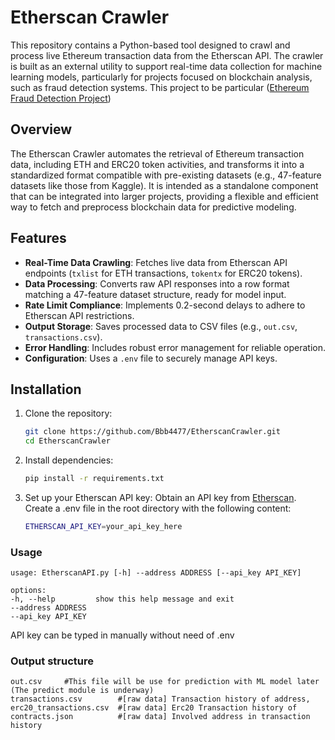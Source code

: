 # Etherscan Crawler

This repository contains a Python-based tool designed to crawl and process live Ethereum transaction data from the Etherscan API. The crawler is built as an external utility to support real-time data collection for machine learning models, particularly for projects focused on blockchain analysis, such as fraud detection systems. This project to be particular ([Ethereum Fraud Detection Project](https://github.com/Bbb4477/IAP401_EthereumTransactionAnomalyDetection))


## Overview

The Etherscan Crawler automates the retrieval of Ethereum transaction data, including ETH and ERC20 token activities, and transforms it into a standardized format compatible with pre-existing datasets (e.g., 47-feature datasets like those from Kaggle). It is intended as a standalone component that can be integrated into larger projects, providing a flexible and efficient way to fetch and preprocess blockchain data for predictive modeling.

## Features

- **Real-Time Data Crawling**: Fetches live data from Etherscan API endpoints (`txlist` for ETH transactions, `tokentx` for ERC20 tokens).
- **Data Processing**: Converts raw API responses into a row format matching a 47-feature dataset structure, ready for model input.
- **Rate Limit Compliance**: Implements 0.2-second delays to adhere to Etherscan API restrictions.
- **Output Storage**: Saves processed data to CSV files (e.g., `out.csv`, `transactions.csv`).
- **Error Handling**: Includes robust error management for reliable operation.
- **Configuration**: Uses a `.env` file to securely manage API keys.

## Installation

1. Clone the repository:
   ```bash
   git clone https://github.com/Bbb4477/EtherscanCrawler.git
   cd EtherscanCrawler
   ```
2. Install dependencies:
    ```bash
    pip install -r requirements.txt
    ```
3. Set up your Etherscan API key:
Obtain an API key from [Etherscan](https://etherscan.io/).
Create a .env file in the root directory with the following content:

    ```bash
    ETHERSCAN_API_KEY=your_api_key_here
    ```


### Usage

    usage: EtherscanAPI.py [-h] --address ADDRESS [--api_key API_KEY]

    options:
    -h, --help         show this help message and exit
    --address ADDRESS
    --api_key API_KEY

API key can be typed in manually without need of .env

### Output structure

    out.csv     #This file will be use for prediction with ML model later (The predict module is underway)
    transactions.csv        #[raw data] Transaction history of address, 
    erc20_transactions.csv  #[raw data] Erc20 Transaction history of 
    contracts.json          #[raw data] Involved address in transaction history


